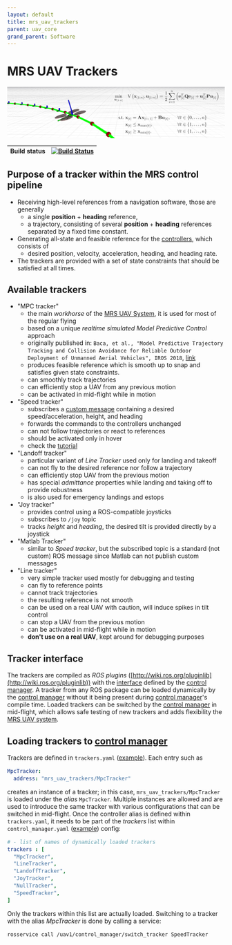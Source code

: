 ```yaml
---
layout: default
title: mrs_uav_trackers
parent: uav_core
grand_parent: Software
---
```

# MRS UAV Trackers

![](fig/thumbnail.jpg)

| Build status | [![Build Status](https://github.com/ctu-mrs/mrs_uav_trackers/workflows/Noetic/badge.svg)](https://github.com/ctu-mrs/mrs_uav_trackers/actions) |
|--------------|------------------------------------------------------------------------------------------------------------------------------------------------|

## Purpose of a tracker within the MRS control pipeline

* Receiving high-level references from a navigation software, those are generally
  * a single **position** + **heading** reference,
  * a trajectory, consisting of several **position** + **heading** references separated by a fixed time constant.
* Generating all-state and feasible reference for the [controllers](https://github.com/ctu-mrs/mrs_uav_controllers), which consists of
  * desired position, velocity, acceleration, heading, and heading rate.
* The trackers are provided with a set of state constraints that should be satisfied at all times.

## Available trackers

* "MPC tracker"
  * the main *workhorse* of the [MRS UAV System](https://github.com/ctu-mrs/mrs_uav_system), it is used for most of the regular flying
  * based on a unique *realtime simulated Model Predictive Control* approach
  * originally published in: `Baca, et al., "Model Predictive Trajectory Tracking and Collision Avoidance for Reliable Outdoor Deployment of Unmanned Aerial Vehicles", IROS 2018`, [link](http://mrs.felk.cvut.cz/data/papers/baca-mpc-tracker.pdf)
  * produces feasible reference which is smooth up to snap and satisfies given state constraints.
  * can smoothly track trajectories
  * can efficiently stop a UAV from any previous motion
  * can be activated in mid-flight while in motion
* "Speed tracker"
  * subscribes a [custom message](https://ctu-mrs.github.io/mrs_msgs/msg/SpeedTrackerCommand.html) containing a desired speed/acceleration, height, and heading
  * forwards the commands to the controllers unchanged
  * can not follow trajectories or react to references
  * should be activated only in hover
  * check the [tutorial](https://ctu-mrs.github.io/docs/system/speed_tracker.html)
* "Landoff tracker"
  * particular variant of *Line Tracker* used only for landing and takeoff
  * can not fly to the desired reference nor follow a trajectory
  * can efficiently stop UAV from the previous motion
  * has special *admittance* properties while landing and taking off to provide robustness
  * is also used for emergency landings and estops
* "Joy tracker"
  * provides control using a ROS-compatible joysticks
  * subscribes to `/joy` topic
  * tracks *height* and *heading*, the desired tilt is provided directly by a joystick
* "Matlab Tracker"
  * similar to *Speed tracker*, but the subscribed topic is a standard (not custom) ROS message since Matlab can not publish custom messages
* "Line tracker"
  * very simple tracker used mostly for debugging and testing
  * can fly to reference points
  * cannot track trajectories
  * the resulting reference is not smooth
  * can be used on a real UAV with caution, will induce spikes in tilt control
  * can stop a UAV from the previous motion
  * can be activated in mid-flight while in motion
  * **don't use on a real UAV**, kept around for debugging purposes

## Tracker interface

The trackers are compiled as *ROS plugins* ([http://wiki.ros.org/pluginlib](http://wiki.ros.org/pluginlib)) with the [interface](https://github.com/ctu-mrs/mrs_uav_managers/blob/master/include/mrs_uav_managers/tracker.h) defined by the [control manager](https://github.com/ctu-mrs/mrs_uav_managers).
A tracker from any ROS package can be loaded dynamically by the [control manager](https://github.com/ctu-mrs/mrs_uav_managers) without it being present during [control manager](https://github.com/ctu-mrs/mrs_uav_managers)'s compile time.
Loaded trackers can be switched by the [control manager](https://github.com/ctu-mrs/mrs_uav_managers) in mid-flight, which allows safe testing of new trackers and adds flexibility the [MRS UAV system](https://github.com/ctu-mrs/mrs_uav_system).

## Loading trackers to [control manager](https://github.com/ctu-mrs/mrs_uav_managers)

Trackers are defined in `trackers.yaml` ([example](https://github.com/ctu-mrs/mrs_uav_managers/blob/master/config/default/trackers.yaml)).
Each entry such as
```yaml
MpcTracker:
  address: "mrs_uav_trackers/MpcTracker"
```
creates an instance of a tracker; in this case, `mrs_uav_trackers/MpcTracker` is loaded under the *alias* `MpcTracker`.
Multiple instances are allowed and are used to introduce the same tracker with various configurations that can be switched in mid-flight.
Once the controller alias is defined within `trackers.yaml`, it needs to be part of the *trackers* list within `control_manager.yaml` ([example](https://github.com/ctu-mrs/mrs_uav_managers/blob/master/config/default/control_manager.yaml)) config:
```yaml
# - list of names of dynamically loaded trackers
trackers : [
  "MpcTracker",
  "LineTracker",
  "LandoffTracker",
  "JoyTracker",
  "NullTracker",
  "SpeedTracker",
]
```
Only the trackers within this list are actually loaded.
Switching to a tracker with the alias *MpcTracker* is done by calling a service:
```bash
rosservice call /uav1/control_manager/switch_tracker SpeedTracker
```
